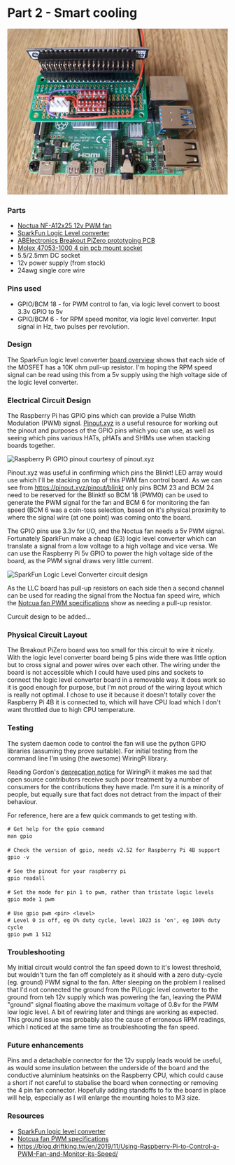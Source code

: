 # Part 2 - Smart cooling

![PWM fan controller breakout board for Raspberry Pi](../../img/pwm-fan-breakout-1024.jpg)

### Parts

* [Noctua NF-A12x25 12v PWM fan](https://noctua.at/en/products/fan/nf-a12x25-pwm)
* [SparkFun Logic Level converter](https://shop.pimoroni.com/products/sparkfun-logic-level-converter-bi-directional)
* [ABElectronics Breakout PiZero prototyping PCB](https://thepihut.com/products/breakout-pizero)
* [Molex 47053-1000 4 pin pcb mount socket](https://uk.farnell.com/molex/47053-1000/connector-header-4pos-1row-2-54mm/dp/2313705)
* 5.5/2.5mm DC socket
* 12v power supply (from stock)
* 24awg single core wire

### Pins used

* GPIO/BCM 18 - for PWM control to fan, via logic level convert to boost 3.3v GPIO to 5v
* GPIO/BCM 6 - for RPM speed monitor, via logic level converter. Input signal in Hz, two pulses per revolution. 

### Design

The SparkFun logic level converter [board overview](https://learn.sparkfun.com/tutorials/bi-directional-logic-level-converter-hookup-guide/all#board-overview) shows that each side of the MOSFET has a 10K ohm pull-up resistor. I'm hoping the RPM speed signal can be read using this from a 5v supply using the high voltage side of the logic level converter. 

### Electrical Circuit Design 

The Raspberry Pi has GPIO pins which can provide a Pulse Width Modulation (PWM) signal. [Pinout.xyz](https://pinout.xyz/) is a useful resource for working out the pinout and purposes of the GPIO pins which you can use, as well as seeing which pins various HATs, pHATs and SHIMs use when stacking boards together.

![Raspberry Pi GPIO pinout courtesy of pinout.xyz](https://pinout.xyz/resources/raspberry-pi-pinout.png)

Pinout.xyz was useful in confirming which pins the Blinkt! LED array would use which I'll be stacking on top of this PWM fan control board. As we can see from https://pinout.xyz/pinout/blinkt only pins BCM 23 and BCM 24 need to be reserved for the Blinkt! so BCM 18 (PWM0) can be used to generate the PWM signal for the fan and BCM 6 for monitoring the fan speed (BCM 6 was a coin-toss selection, based on it's physical proximity to where the signal wire (at one point) was coming onto the board. 

The GPIO pins use 3.3v for I/O, and the Noctua fan needs a 5v PWM signal. Fortunately SparkFun make a cheap (£3) logic level converter which can translate a signal from a low voltage to a high voltage and vice versa. We can use the Raspberry Pi 5v GPIO to power the high voltage side of the board, as the PWM signal draws very little current. 

![SparkFun Logic Level Converter circuit design](https://cdn.sparkfun.com/r/400-400/assets/f/3/3/4/4/526842ae757b7f1b128b456f.png)

As the LLC board has pull-up resistors on each side then a second channel can be used for reading the signal from the Noctua fan speed wire, which the [Notcua fan PWM specifications](https://noctua.at/pub/media/wysiwyg/Noctua_PWM_specifications_white_paper.pdf) show as needing a pull-up resistor. 

Curcuit design to be added...

### Physical Circuit Layout

The Breakout PiZero board was too small for this circuit to wire it nicely. With the logic level converter board being 5 pins wide there was little option but to cross signal and power wires over each other. The wiring under the board is not accessible which I could have used pins and sockets to connect the logic level converter board in a removable way. It does work so it is good enough for purpose, but I'm not proud of the wiring layout which is really not optimal. I chose to use it because it doesn't totally cover the Raspberry Pi 4B it is connected to, which will have CPU load which I don't want throttled due to high CPU temperature. 

### Testing

The system daemon code to control the fan will use the python GPIO libraries (assuming they prove suitable). For initial testing from the command line I'm using (the awesome) WiringPi library. 

Reading Gordon's [deprecation notice](http://wiringpi.com/wiringpi-deprecated/) for WiringPi it makes me sad that open source contributors receive such poor treatment by a number of consumers for the contributions they have made. I'm sure it is a minority of people, but equally sure that fact does not detract from the impact of their behaviour. 

For reference, here are a few quick commands to get testing with. 

```shell
# Get help for the gpio command
man gpio

# Check the version of gpio, needs v2.52 for Raspberry Pi 4B support
gpio -v

# See the pinout for your raspberry pi
gpio readall

# Set the mode for pin 1 to pwm, rather than tristate logic levels
gpio mode 1 pwm

# Use gpio pwm <pin> <level>
# Level 0 is off, eg 0% duty cycle, level 1023 is 'on', eg 100% duty cycle
gpio pwm 1 512
```

### Troubleshooting

My initial circuit would control the fan speed down to it's lowest threshold, but wouldn't turn the fan off completely as it should with a zero duty-cycle (eg. ground) PWM signal to the fan. After sleeping on the problem I realised that I'd not connected the ground from the Pi/Logic level converter to the ground from teh 12v supply which was powering the fan, leaving the PWM "ground" signal floating above the maximum voltage of 0.8v for the PWM low logic level. A bit of rewiring later and things are working as expected. This ground issue was probably also the cause of erroneous RPM readings, which I noticed at the same time as troubleshooting the fan speed. 

### Future enhancements

Pins and a detachable connector for the 12v supply leads would be useful, as would some insulation between the underside of the board and the conductive aluminium heatsinks on the Raspberry CPU, which could cause a short if not careful to stabalise the board when connecting or removing the 4 pin fan connector. Hopefully adding standoffs to fix the board in place will help, especially as I will enlarge the mounting holes to M3 size. 

### Resources

* [SparkFun logic level converter](https://learn.sparkfun.com/tutorials/bi-directional-logic-level-converter-hookup-guide/all)
* [Notcua fan PWM specifications](https://noctua.at/pub/media/wysiwyg/Noctua_PWM_specifications_white_paper.pdf)
* https://blog.driftking.tw/en/2019/11/Using-Raspberry-Pi-to-Control-a-PWM-Fan-and-Monitor-its-Speed/
